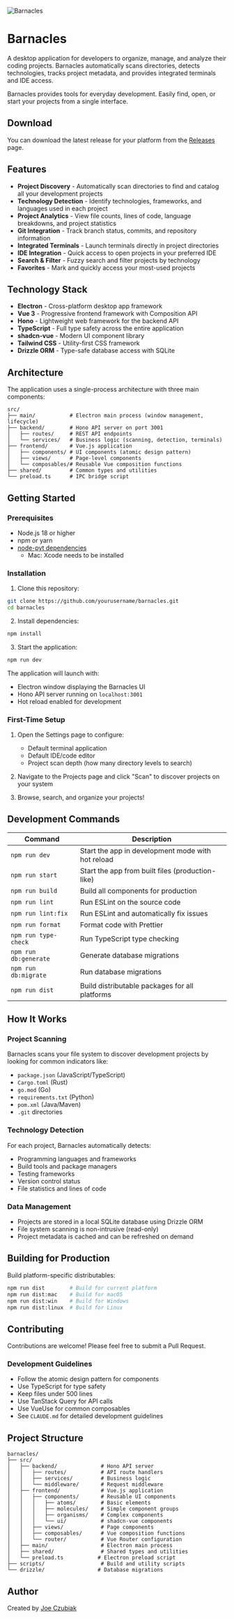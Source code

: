 ![Barnacles](./assets/images/barnacles-social.png)

# Barnacles

A desktop application for developers to organize, manage, and analyze their coding projects. Barnacles automatically scans directories, detects technologies, tracks project metadata, and provides integrated terminals and IDE access.

Barnacles provides tools for everyday development. Easily find, open, or start your projects from a single interface.

## Download

You can download the latest release for your platform from the [Releases](https://github.com/jcz530/barnacles/releases) page.

## Features

- **Project Discovery** - Automatically scan directories to find and catalog all your development projects
- **Technology Detection** - Identify technologies, frameworks, and languages used in each project
- **Project Analytics** - View file counts, lines of code, language breakdowns, and project statistics
- **Git Integration** - Track branch status, commits, and repository information
- **Integrated Terminals** - Launch terminals directly in project directories
- **IDE Integration** - Quick access to open projects in your preferred IDE
- **Search & Filter** - Fuzzy search and filter projects by technology
- **Favorites** - Mark and quickly access your most-used projects

## Technology Stack

- **Electron** - Cross-platform desktop app framework
- **Vue 3** - Progressive frontend framework with Composition API
- **Hono** - Lightweight web framework for the backend API
- **TypeScript** - Full type safety across the entire application
- **shadcn-vue** - Modern UI component library
- **Tailwind CSS** - Utility-first CSS framework
- **Drizzle ORM** - Type-safe database access with SQLite

## Architecture

The application uses a single-process architecture with three main components:

```
src/
├── main/           # Electron main process (window management, lifecycle)
├── backend/        # Hono API server on port 3001
│   ├── routes/     # REST API endpoints
│   └── services/   # Business logic (scanning, detection, terminals)
├── frontend/       # Vue.js application
│   ├── components/ # UI components (atomic design pattern)
│   ├── views/      # Page-level components
│   └── composables/# Reusable Vue composition functions
├── shared/         # Common types and utilities
└── preload.ts      # IPC bridge script
```

## Getting Started

### Prerequisites

- Node.js 18 or higher
- npm or yarn
- [node-pyt dependencies](https://www.npmjs.com/package/node-pty#dependencies)
  - Mac: Xcode needs to be installed 

### Installation

1. Clone this repository:

```bash
git clone https://github.com/yourusername/barnacles.git
cd barnacles
```

2. Install dependencies:

```bash
npm install
```

3. Start the application:

```bash
npm run dev
```

The application will launch with:

- Electron window displaying the Barnacles UI
- Hono API server running on `localhost:3001`
- Hot reload enabled for development

### First-Time Setup

1. Open the Settings page to configure:
   - Default terminal application
   - Default IDE/code editor
   - Project scan depth (how many directory levels to search)

2. Navigate to the Projects page and click "Scan" to discover projects on your system

3. Browse, search, and organize your projects!

## Development Commands

| Command               | Description                                       |
| --------------------- | ------------------------------------------------- |
| `npm run dev`         | Start the app in development mode with hot reload |
| `npm run start`       | Start the app from built files (production-like)  |
| `npm run build`       | Build all components for production               |
| `npm run lint`        | Run ESLint on the source code                     |
| `npm run lint:fix`    | Run ESLint and automatically fix issues           |
| `npm run format`      | Format code with Prettier                         |
| `npm run type-check`  | Run TypeScript type checking                      |
| `npm run db:generate` | Generate database migrations                      |
| `npm run db:migrate`  | Run database migrations                           |
| `npm run dist`        | Build distributable packages for all platforms    |

## How It Works

### Project Scanning

Barnacles scans your file system to discover development projects by looking for common indicators like:

- `package.json` (JavaScript/TypeScript)
- `Cargo.toml` (Rust)
- `go.mod` (Go)
- `requirements.txt` (Python)
- `pom.xml` (Java/Maven)
- `.git` directories

### Technology Detection

For each project, Barnacles automatically detects:

- Programming languages and frameworks
- Build tools and package managers
- Testing frameworks
- Version control status
- File statistics and lines of code

### Data Management

- Projects are stored in a local SQLite database using Drizzle ORM
- File system scanning is non-intrusive (read-only)
- Project metadata is cached and can be refreshed on demand

## Building for Production

Build platform-specific distributables:

```bash
npm run dist        # Build for current platform
npm run dist:mac    # Build for macOS
npm run dist:win    # Build for Windows
npm run dist:linux  # Build for Linux
```

## Contributing

Contributions are welcome! Please feel free to submit a Pull Request.

### Development Guidelines

- Follow the atomic design pattern for components
- Use TypeScript for type safety
- Keep files under 500 lines
- Use TanStack Query for API calls
- Use VueUse for common composables
- See `CLAUDE.md` for detailed development guidelines

## Project Structure

```
barnacles/
├── src/
│   ├── backend/              # Hono API server
│   │   ├── routes/           # API route handlers
│   │   ├── services/         # Business logic
│   │   └── middleware/       # Request middleware
│   ├── frontend/             # Vue.js application
│   │   ├── components/       # Reusable UI components
│   │   │   ├── atoms/        # Basic elements
│   │   │   ├── molecules/    # Simple component groups
│   │   │   ├── organisms/    # Complex components
│   │   │   └── ui/           # shadcn-vue components
│   │   ├── views/            # Page components
│   │   ├── composables/      # Vue composition functions
│   │   └── router/           # Vue Router configuration
│   ├── main/                 # Electron main process
│   ├── shared/               # Shared types and utilities
│   └── preload.ts           # Electron preload script
├── scripts/                  # Build and utility scripts
└── drizzle/                 # Database migrations
```

## Author

Created by [Joe Czubiak](https://joeczubiak.com)
